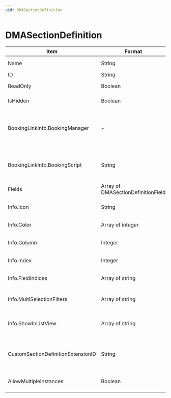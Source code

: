 ```yaml
---
uid: DMASectionDefinition
---
```


# DMASectionDefinition

| Item | Format | Description |
|--|--|--|
| Name | String | The name of the job section. |
| ID | String | The ID of the job section. |
| ReadOnly | Boolean | Indicates whether the job section can be modified. |
| IsHidden | Boolean | Indicates whether the job section is hidden. |
| BookingLinkInfo.BookingManager | - | The DataMiner ID, element ID and name of the Booking Manager element that is used, in case the section is linked to a booking. |
| BookingLinkInfo.BookingScript | String | The script that should be executed when a user clicks an action in the job section, in case the section is linked to a booking. |
| Fields | Array of DMASectionDefinitionField | See [DMASectionDefinitionField](xref:DMASectionDefinitionField). |
| Info.Icon | String | The name of the icon associated with this section. |
| Info.Color | Array of integer | The background color of the section, in RGB format. |
| Info.Column | Integer | The column of the Jobs app containing this job section. |
| Info.Index | Integer | The row of the Jobs app containing this job section. |
| Info.FieldIndices | Array of string | Determines the position and order of the fields in the section. |
| Info.MultiSelectionFilters | Array of string | The IDs of the drop-down fields that are configured as filter, if available. |
| Info.ShowInListView | Array of string | Determines whether the section is shown as a column in the list of jobs in the Jobs app. |
| CustomSectionDefinitionExtensionID | String | The section definition ID of the section definition that is created in case a field is added to the default section. |
| AllowMultipleInstances | Boolean | Indicates whether multiple instances of the job section will be allowed. |
